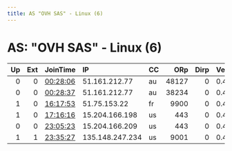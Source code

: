 ```yaml
---
title: AS "OVH SAS" - Linux (6)
---
```


# AS: "OVH SAS" - Linux (6)

|   Up |   Ext | JoinTime                                                                                              | IP              | CC   |   ORp |   Dirp | Version   | Contact                 | Nickname            |   eFamMembers |
|-----:|------:|:------------------------------------------------------------------------------------------------------|:----------------|:-----|------:|-------:|:----------|:------------------------|:--------------------|--------------:|
|    0 |     0 | [00:28:06](https://nusenu.github.io/OrNetStats/w/relay/DD9E2384755166FA0361224F802FCBB1F28FA95E.html) | 51.161.212.77   | au   | 48127 |      0 | 0.4.7.13  | ranknyank@posteo.in     | yourcatiswatching   |             1 |
|    0 |     0 | [00:28:37](https://nusenu.github.io/OrNetStats/w/relay/7230ED627BC7C4795C4E33DF3B5AA48478DDBD85.html) | 51.161.212.77   | au   | 38234 |      0 | 0.4.7.13  | ranknyank@posteo.in     | XOXOfromtheboys     |             1 |
|    1 |     0 | [16:17:53](https://nusenu.github.io/OrNetStats/w/relay/A5CAF012A4A940914DC441746B9342A6EC116417.html) | 51.75.153.22    | fr   |  9900 |      0 | 0.4.7.13  | None                    | Unnamed             |             1 |
|    1 |     0 | [17:16:16](https://nusenu.github.io/OrNetStats/w/relay/059DFACB4A9D3A97CE836D4341189C4002FA650F.html) | 15.204.166.198  | us   |   443 |      0 | 0.4.7.13  | None                    | HlTqyLepFz46KW8BNXI |             1 |
|    0 |     0 | [23:05:23](https://nusenu.github.io/OrNetStats/w/relay/4041B94BA7F01D07A0D723275FBD14DC30F048A0.html) | 15.204.166.209  | us   |   443 |      0 | 0.4.7.13  | None                    | 50TPnXNhImV6n4dfZJQ |             1 |
|    1 |     1 | [23:35:27](https://nusenu.github.io/OrNetStats/w/relay/47FE7B7E258609BB4E1E754A5B9AB9B7CB8EC834.html) | 135.148.247.234 | us   |  9001 |      0 | 0.4.5.16  | 4everybody446@gmail.com | Blitzkrieg          |             1 |
